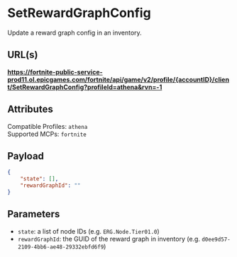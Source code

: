 # SetRewardGraphConfig
Update a reward graph config in an inventory.

## URL(s)
**https://fortnite-public-service-prod11.ol.epicgames.com/fortnite/api/game/v2/profile/{accountID}/client/SetRewardGraphConfig?profileId=athena&rvn=-1**

## Attributes
Compatible Profiles: `athena`  
Supported MCPs: `fortnite`

## Payload
```json
{
    "state": [],
    "rewardGraphId": ""
}
```

## Parameters
- `state`: a list of node IDs (e.g. `ERG.Node.Tier01.0`)
- `rewardGraphId`: the GUID of the reward graph in inventory (e.g. `d0ee9d57-2109-4bb6-ae48-29332ebfd6f9`)
